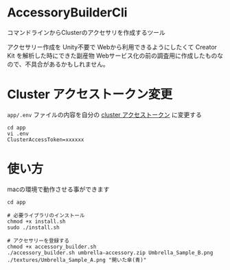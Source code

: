 # AccessoryBuilderCli
コマンドラインからClusterのアクセサリを作成するツール

アクセサリー作成を Unity不要で Webから利用できるようにしたくて Creator Kit を解析した時にできた副産物
Webサービス化の前の調査用に作成したものなので、不具合があるかもしれません。

# Cluster アクセストークン変更
`app/.env` ファイルの内容を自分の [cluster アクセストークン](https://cluster.mu/account/tokens) に変更する

```
cd app
vi .env
ClusterAccessToken=xxxxxx
```


# 使い方
macの環境で動作させる事ができます

```
cd app

# 必要ライブラリのインストール
chmod +x install.sh
sudo ./install.sh

# アクセサリーを登録する
chmod +x accessory_builder.sh
./accessory_builder.sh umbrella-accessory.zip Umbrella_Sample_B.png ./textures/Umbrella_Sample_A.png "開いた傘(青)"
```

